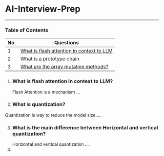 # AI-Interview-Prep

---

### Table of Contents

<!-- TOC_START -->
| No. | Questions |
| --- | --------- |
| 1 | [What is flash attention in context to LLM](#what_is_flash_attention_in_context_to_llm) |
| 2 | [What is a prototype chain](#what_is_quantization?) |
| 3 | [What are the array mutation methods?](#what-are-the-array-mutation-methods) |
<!-- TOC_END -->

<!-- QUESTIONS_START -->
1. ### What is flash attention in context to LLM? 

   Flash Attention is a mechanism ...
2. ### What is quantization?

  Quantization is way to reduce the model size.....

3. ### What is the main difference between Horizontal and vertical quantization?
   Horizontal and vertical quantization ....
4. 
